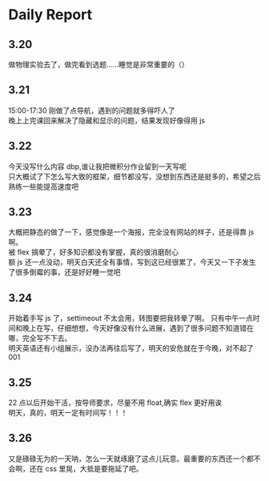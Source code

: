 # Daily Report

## 3.20

做物理实验去了，做完看到选题……睡觉是非常重要的（）

## 3.21

15:00-17:30 刚做了点导航，遇到的问题就多得吓人了  
晚上上完课回来解决了隐藏和显示的问题，结果发现好像得用 js

## 3.22

今天没写什么内容 dbp,谁让我把微积分作业留到一天写呢  
只大概试了下怎么写大致的框架，细节都没写，没想到东西还是挺多的，希望之后熟练一些能提高速度吧

## 3.23

大概把静态的做了一下，感觉像是一个海报，完全没有网站的样子，还是得靠 js 啊。  
被 flex 搞晕了，好多知识都没有掌握，真的很消磨耐心  
额 js 还一点没动，明天白天还全有事情，写到这已经很累了，今天又一下子发生了很多倒霉的事，还是好好睡一觉吧

## 3.24

开始着手写 js 了，settimeout 不太会用，转图要把我转晕了啊。
只有中午一点时间和晚上在写，仔细想想，今天好像没有什么进展，遇到了很多问题不知道错在哪，完全写不下去。  
明天英语还有小组展示，没办法再往后写了，明天的安危就在于今晚，对不起了 001

## 3.25

22 点以后开始干活，按导师要求，尽量不用 float,确实 flex 更好用诶  
明天，真的，明天一定有时间写！！！

## 3.26

又是碌碌无为的一天呐，怎么一天就琢磨了这点儿玩意。最重要的东西还一个都不会啊，还在 css 里晃，大抵是要拖延了吧。
